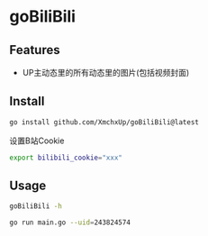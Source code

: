 # goBiliBili


## Features

- UP主动态里的所有动态里的图片(包括视频封面)


## Install

```bash
go install github.com/XmchxUp/goBiliBili@latest
```

设置B站Cookie
```bash
export bilibili_cookie="xxx"
```

## Usage

```bash
goBiliBili -h
```

```bash
go run main.go --uid=243824574
```